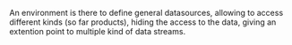 An environment is there to define general datasources, allowing to access different kinds (so far products), hiding the access to the data, giving an extention point to multiple kind of data streams.  